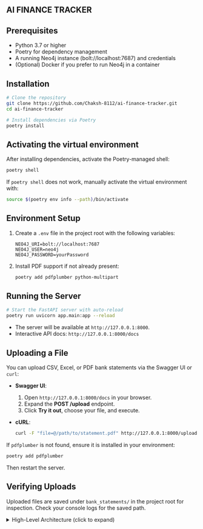 <file name=0 path=/Users/chakshitashetty/Desktop/My_protfolio/Finance/ai-finance-tracker/README.md>

## AI FINANCE TRACKER
## Prerequisites

- Python 3.7 or higher
- Poetry for dependency management
- A running Neo4j instance (bolt://localhost:7687) and credentials
- (Optional) Docker if you prefer to run Neo4j in a container

## Installation

```bash
# Clone the repository
git clone https://github.com/Chaksh-8112/ai-finance-tracker.git
cd ai-finance-tracker

# Install dependencies via Poetry
poetry install
```

## Activating the virtual environment

After installing dependencies, activate the Poetry-managed shell:

```bash
poetry shell
```

If `poetry shell` does not work, manually activate the virtual environment with:

```bash
source $(poetry env info --path)/bin/activate
```

## Environment Setup

1. Create a `.env` file in the project root with the following variables:
   ```
   NEO4J_URI=bolt://localhost:7687
   NEO4J_USER=neo4j
   NEO4J_PASSWORD=yourPassword
   ```
2. Install PDF support if not already present:
   ```bash
   poetry add pdfplumber python-multipart
   ```

## Running the Server

```bash
# Start the FastAPI server with auto-reload
poetry run uvicorn app.main:app --reload
```

- The server will be available at `http://127.0.0.1:8000`.
- Interactive API docs: `http://127.0.0.1:8000/docs`

## Uploading a File

You can upload CSV, Excel, or PDF bank statements via the Swagger UI or `curl`:

- **Swagger UI**:  
  1. Open `http://127.0.0.1:8000/docs` in your browser.  
  2. Expand the **POST /upload** endpoint.  
  3. Click **Try it out**, choose your file, and execute.

- **cURL**:
  ```bash
  curl -F "file=@/path/to/statement.pdf" http://127.0.0.1:8000/upload
  ```

If `pdfplumber` is not found, ensure it is installed in your environment:
```bash
poetry add pdfplumber
```
Then restart the server.

## Verifying Uploads

Uploaded files are saved under `bank_statements/` in the project root for inspection. Check your console logs for the saved path.

<details>
<summary>High-Level Architecture (click to expand)</summary>

```mermaid
flowchart TD
  subgraph Client["Client Layer"]
    A[User] -->|Upload Statements| B[FastAPI /upload]
    A -->|Query Data| C[FastAPI /graph/*]
    A -->|View Docs| D[Swagger UI /docs]
  end

  subgraph Processing["Processing Layer"]
    B -->|PDF| E[PDF Parser\npdfplumber]
    B -->|CSV/Excel| F[Data Parser\npandas]
    E --> G[Transaction Extraction]
    F --> G
    G -->|Structured Data| H[Transaction Categorization]
    H -->|Categorized Transactions| I[Neo4j Graph Model]
  end

  subgraph Database["Database Layer"]
    I -->|Cypher Queries| J[Neo4j Driver]
    J <-->|Bolt Protocol| K[Neo4j Database]
    
    subgraph GraphModel["Graph Data Model"]
      N[Transaction]
      O[Category]
      P[Merchant]
      Q[BatchUpload]
      
      N -->|BELONGS_TO| O
      N -->|PAID_TO| P
      Q -->|CONTAINS| N
      N -->|SAME_DAY| N
      O -->|SAME_CATEGORY| O
    end
  end

  subgraph Analysis["Analysis Layer"]
    C -->|Query Request| L[Graph Analytics]
    L -->|Cypher Queries| J
    L -->|Results| M[Insights & Visualization]
    M --> A
  end

  classDef primary fill:#f9f,stroke:#333,stroke-width:2px;
  classDef secondary fill:#bbf,stroke:#333,stroke-width:1px;
  classDef tertiary fill:#ddf,stroke:#333,stroke-width:1px;
  
  class A,B,C,D primary;
  class E,F,G,H,I secondary;
  class J,K,L,M tertiary;
```
